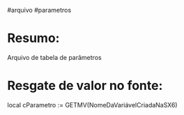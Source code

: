 #arquivo #parametros




# Resumo:
Arquivo de tabela de parâmetros 



# Resgate de valor no fonte:

local cParametro := GETMV(NomeDaVariávelCriadaNaSX6)
